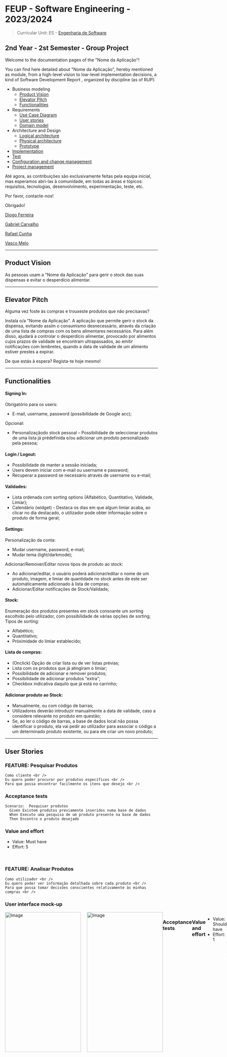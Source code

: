# FEUP - Software Engineering - 2023/2024
> Curricular Unit: ES - [Engenharia de Software](https://sigarra.up.pt/feup/pt/ucurr_geral.ficha_uc_view?pv_ocorrencia_id=520322)

## 2nd Year - 2st Semester - Group Project

Welcome to the documentation pages of the "Nome da Aplicação"!

You can find here detailed about "Nome da Aplicação", hereby mentioned as module, from a high-level vision to low-level implementation decisions, a kind of Software Development Report , organized by discipline (as of RUP):

* Business modeling 
  * [Product Vision](#Product-Vision)
  * [Elevator Pitch](#Elevator-Pitch)
  * [Functionalities](#Functionalities)
* Requirements
  * [Use Case Diagram](#Use-case-diagram)
  * [User stories](#User-stories)
  * [Domain model](#Domain-model)
* Architecture and Design
  * [Logical architecture](#Logical-architecture)
  * [Physical architecture](#Physical-architecture)
  * [Prototype](#Prototype)
* [Implementation](#Implementation)
* [Test](#Test)
* [Configuration and change management](#Configuration-and-change-management)
* [Project management](#Project-management)

Até agora, as contribuições são exclusivamente feitas pela equipa inicial, mas esperamos abri-las à comunidade, em todas as áreas e tópicos: requisitos, tecnologias, desenvolvimento, experimentação, teste, etc.

Por favor, contacte-nos!

Obrigado!

[Diogo Ferreira](https://github.com/DiogoFerreira2004)

[Gabriel Carvalho](https://github.com/GabrielCarvalhoLEIC)

[Rafael Cunha](https://github.com/rafaelcunha02)

[Vasco Melo](https://github.com/pchmelo)

----
## Product Vision
As pessoas usam  a "Nome da Aplicação" para gerir o stock das suas dispensas e evitar o desperdício alimentar.

----
## Elevator Pitch

Alguma vez foste às compras e trouxeste produtos que não precisavas?

Instala o/a "Nome da Aplicação". A aplicação que permite gerir o stock da dispensa, evitando assim o consumismo desnecessário, através da criação de uma lista de compras com os bens alimentares necessários. Para além disso, ajudará a controlar o desperdício alimentar, provocado por alimentos cujos prazos de validade se encontram ultrapassados, ao emitir notificações com lembretes, quando a data de validade de um alimento estiver prestes a expirar.

De que estás à espera? Regista-te hoje mesmo!

---
## Functionalities

#### Signing In:
Obrigatório para os users:
* E-mail, username, password     (possibilidade de Google acc);

Opcional:
* Personalizaçãodo stock pessoal – Possibilidade de seleccionar produtos de uma lista já prédefinida e/ou adicionar um produto personalizado pela pessoa;

#### Login / Logout:
* Possibilidade de manter a sessão iniciada;
* Users devem iniciar com e-mail ou username e password;
* Recuperar a password se necessário através de username ou e-mail;

#### Validades:
* Lista ordenada com sorting options (Alfabético, Quantitativo, Validade, Limiar);
* Calendário (widget) - Destaca os dias em que algum limiar acaba, ao clicar no dia destacado, o utilizador pode obter informação sobre o produto de forma geral;

#### Settings:
Personalização da conta:
* Mudar username, password, e-mail;
* Mudar tema (light/darkmode);

Adicionar/Remover/Editar novos tipos de produto ao stock:
* Ao adicionar/editar, o     usuário poderá adicionar/editar o nome de um produto, imagem, e limiar de     quantidade no stock antes de este ser automáticamente adicionado à lista de compras;
* Adicionar/Editar notificações de Stock/Validade;

#### Stock:
Enumeração dos produtos presentes em stock consoante um sorting escolhido pelo utilizador, com possibilidade de várias opções de sorting;
Tipos de sorting:
* Alfabético;
* Quantitativo;
* Próximidade do limiar establecido;

#### Lista de compras:
* (Onclick) Opção de criar lista ou de ver listas prévias;
* Lista com os produtos que já atingiram o limiar;
* Possibilidade de adicionar e remover produtos;
* Possibilidade de adicionar produtos "extra";
* Checkbox indicativa daquilo que já está no carrinho;

#### Adicionar produto ao Stock:
* Manualmente, ou com código de barras;
* Utilizadores deverão introduzir manualmente a data de validade, caso a considere relevante no produto em questão;
* Se, ao ler o código de barras, a base de dados local não possa identificar o produto, ela vai pedir ao utilizador para associar o código a um determinado produto existente, ou para ele criar um novo produto;

---
## User Stories

### **FEATURE**: Pesquisar Produtos
    Como cliente <br />
    Eu quero poder procurar por produtos específicos <br />
    Para que possa encontrar facilmente os itens que desejo <br />

### Acceptance tests
```Gherkin
Scenario:  Pesquisar produtos
  Given Existem produtos previamente inseridos numa base de dados
  When Executo uma pesquisa de um produto presente na base de dados
  Then Encontro o produto desejado
```


### Value and effort
* Value: Must have
* Effort: 5

<br />

### **FEATURE**: Analisar Produtos
    Como utilizador <br />
    Eu quero poder ver informação detalhada sobre cada produto <br />
    Para que possa tomar decisões conscientes relativamente às minhas compras <br />

### User interface mock-up
<div style="display: flex;">
    <img src="https://github.com/FEUP-LEIC-ES-2023-24/2LEIC14T3/blob/main/Images/Captura%20de%20ecrã%202024-03-21%20170904.png?raw=true" alt="Image" style="width: 250px; height: 460px; margin-right: 20px;">
    <img src="https://github.com/FEUP-LEIC-ES-2023-24/2LEIC14T3/blob/main/Images/Captura%20de%20ecrã%202024-03-21%20170852.png?raw=true" alt="Image" style="width: 250px; height: 460px;">

### Acceptance tests
```Gherkin
Scenario:  Analisar Produtos
  Given Eu tenho uma lista de produtos
  When Eu clico num produto
  Then Eu acedo a toda a informação detalhada disponível sobre o produto
```

### Value and effort
* Value: Should have
* Effort: 1

<br />

### **FEATURE**: Adicionar Produtos À Lista De Compras
    Como utilizador <br />
    Eu quero poder adicionar produtos à minha lista de compras <br />
    Para que possa saber quais produtos preciso de comprar <br />

### User interface mock-up
<div style="display: flex;">
    <img src="https://github.com/FEUP-LEIC-ES-2023-24/2LEIC14T3/blob/main/Images/Captura%20de%20ecrã%202024-03-21%20170904.png?raw=true" alt="Image" style="width: 250px; height: 460px; margin-right: 20px;">

### Acceptance tests
```Gherkin
Scenario:  Adicionar Produtos À Lista De Compras
  Given Eu tenho uma lista de compras criada
  When clico no botão "+"
  And Seleciono o produto que quero
  Then O produto é adicionado à minha lista de compras
```
 

### Value and effort
* Value: Must have
* Effort: 3

<br />

### **FEATURE**: Atualizar Catálogo De Produtos
    Como gestor de stock <br />
    Eu quero poder adicionar, editar e remover produtos do inventário <br />
    Para que possa manter o catálogo de produtos atualizado <br />

### Acceptance tests
```Gherkin
Scenario:  Atualizar Descrição De Produtos
  Given Eu sou gestor de stock
  When Eu altero a descrição de um produto
  Then Essa descrição fica disponível para os utilizadores
```

```Gherkin
Scenario:  Remover Produtos do catálogo
  Given Eu sou gestor de stock
  When Eu removo um produto do catálogo
  Then Esse produto deixa de estar disponível para os utilizadores
```

```Gherkin
Scenario:  Adicionar Produtos do catálogo
  Given Eu sou gestor de stock
  When Eu adiciono um produto do catálogo
  Then Esse produto fica disponível para os utilizadores
```


### Value and effort
* Value: Must have
* Effort: 5

<br />

### **FEATURE**: Partilhar De Inventário
    Como utilizador <br />
    Eu quero poder partilhar o meu inventário com quem vive comigo <br />
    Para que possamos colaborar nas compras e evitar compras desnecessárias <br />

### Acceptance tests
```Gherkin
Scenario:  Partilhar iventários
  Given Eu e outras pessoas temos um inventário em comum
  When Eu entro na conta associada a esse inventário
  Then Consigo aceder a todas as informações relativas a esse inventário
```


### Value and effort
* Value: Could have
* Effort: 100

<br />

### **FEATURE**: Notificações Falta De Stock
    Como utilizador <br />
    Quero poder receber notificações de falta de produto em stock <br />
    Para evitar que me esqueça de comprar certos produtos que necessito <br />

### Acceptance tests
```Gherkin
Scenario:  Notificações Falta de Stock
  Given Eu tenho um determinado produto
  When Esse produto fica fora de stock ou baixa do limiar que eu estabeleci
  Then Recebo uma notificação, para me lembrar de comprar esse produto
```


### Value and effort
* Value: Should have
* Effort: 40

<br />

### **FEATURE**: Notificações Data De Validade Prestes A Expirar
    Como utilizador <br />
    Quero poder receber notificações quando a data de validade dos meus produtos estiver prester a expirar <br />
    Para evitar que estes se estraguem e me ajudar a combater o desperdício alimentar <br />

### Acceptance tests
```Gherkin
Scenario:  Notificações Data De Validade Prestes A Expirar
  Given Eu tenho um determinado produto
  When A data de validade desse produto estiver prestes a expirar
  Then Recebo uma notificação, para me lembrar de consumir o produto, evitando que este se estrague
```


### Value and effort
* Value: Must have
* Effort: 40

<br />

### **FEATURE**: Filtrar Resultados De Pesquisa 
    Como utilizador <br />
    Eu quero poder filtrar produtos por ordem alfabética, quantitativa, ou por proximidade de limiares <br />
    Para que possa melhorar os resultados da minha pesquisa <br />

### Acceptance tests
```Gherkin
Scenario:  Filtrar Resultados de Pesquisa por ordem alfabética
  Given Eu executo uma determinada pesquisa
  When Filtro os resultados dessa pesquisa por ordem alfabética
  Then Os produtos devem me aparecer no ecrã por ordem alfabética
```


```Gherkin
Scenario:  Filtrar Resultados de Pesquisa por ordem quantitativa
  Given Eu executo uma determinada pesquisa
  When Filtro os resultados dessa pesquisa por ordem quantitativa
  Then Os produtos devem me aparecer conforme as suas quantidades em stock
```


```Gherkin
Scenario:  Filtrar Resultados de Pesquisa por proximidade de limiares
  Given Eu executo uma determinada pesquisa
  When Filtro os resultados dessa pesquisa por proximidade de limiares
  Then Os produtos devem me aparecer conforme a sua proximidade ao limiar estabelecido
```


### Value and effort
* Value: Could have
* Effort: 1

<br />

### **FEATURE**: Recuperar Password
    Como utilizador <br />
    Eu quero poder recuperar a minha password <br />
    Para que possa aceder à minha conta mesmo que esqueça a password <br />

### Acceptance tests
```Gherkin
Scenario:  Recuperar password
  Given Eu perdi a minha password
  When Eu solicito uma nova passe
  And Confirmo a minha identidade através do email associado a conta
  Then Consigo escolher uma nova password
```


### Value and effort
* Value: Will not have yet
* Effort: 40

<br />

### **FEATURE**: Visualizar E Alterar Definições De Conta
    Como utilizador <br />
    Eu quero poder visualizar e alterar as definições da minha conta <br />
    Para que possa manter a minha informação atualizada e personalizar a minha experiência <br />

### Acceptance tests
```Gherkin
Scenario:  A implementar...
  Given 
  When 
  Then 
```


### Value and effort
* Value: Could have
* Effort: 20

<br />

### **FEATURE**: Criar E Gerir Listas De Compras
    Como utilizador <br />
    Eu quero poder criar e gerir várias listas de compras <br />
    Para que possa organizar-me para várias ocasiões e contextos diferentes  <br />

### Acceptance tests
```Gherkin
Scenario:  A implementar...
  Given 
  When 
  Then 
```


### Value and effort
* Value: Must have
* Effort: 8

<br />

### **FEATURE**: Modo Offline
    Como utilizador <br />
    Eu quero poder aceder à app em modo offline <br />
    Para que possa ter os seus beneficios sem necessidade de internet <br />

### Acceptance tests
```Gherkin
Scenario:  A implementar...
  Given 
  When 
  Then 
```


### Value and effort
* Value: Could have
* Effort: 13

<br />

### **FEATURE**: Manter Sessão Iniciada
    Como utilizador <br />
    Eu quero poder manter a minha sessão iniciada <br />
    Para que não tenha de inserir as minhas credenciais sempre que abra a App <br />

### Acceptance tests
```Gherkin
Scenario:  A implementar...
  Given 
  When 
  Then 
```

### Value and effort
* Value: Will not have yet
* Effort: 20

---
## Project management 

Para facilitar a comunicação e organização da equipa, foi utilizado o [GitHub Projects](https://github.com/orgs/FEUP-LEIC-ES-2023-24/projects/48) para a Gestão do Projeto deste projeto.

O projeto possui 5 colunas:  **Product Backlog**, **Sprint Baclog**, **In Progress**, **Done** e **Accepted**. Estas colunas são bastante autoexplicativas. É importante notar que, no final de qualquer iteração, as tarefas que não foram concluídas são passadas para a próxima, de modo que a coluna In Progress apareça vazia no final de cada iteração.